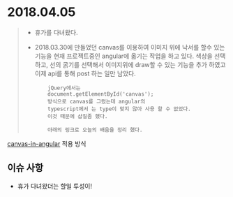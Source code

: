 # 2018.04.05

> - 휴가를 다녀왔다.
>
>
> - 2018.03.30에 만들었던 canvas를 이용하여 이미지 위에 낙서를 
> 	 할수 있는 기능을 현재 프로젝트중인 angular에 옮기는 작업을 하고 있다.
> 	 색상을 선택하고, 선의 굵기를 선택해서 이미지위에 draw할 수 있는
> 	 기능을 추가 하였고 이제 api를 통해 post 하는 일만 남았다.
> 
> 			jQuery에서는 
> 			document.getElementById('canvas');
> 			방식으로 canvas를 그렸는데 angular의 
> 			typescript에서 는 type이 맞지 않아 사용 할 수 없었다. 
> 			이것 때문에 삽질좀 했다.
> 			
> 			아래의 링크로 오늘의 배움을 정리 했다.
>
>           
>
[canvas-in-angular][] 적용 방식

[canvas-in-angular]: https://github.com/minw1540/TIL/blob/master/Angular/canvas-in-angular.md

## 이슈 사항

- 휴가 다녀왔더는 할일 투성이!
